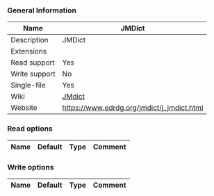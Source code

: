 
### General Information ###
Name | JMDict
---- | -------
Description | JMDict
Extensions | 
Read support | Yes
Write support | No
Single-file | Yes
Wiki | [JMdict](https://en.wikipedia.org/wiki/JMdict)
Website | https://www.edrdg.org/jmdict/j_jmdict.html


### Read options ###
Name | Default | Type | Comment
---- | ---- | ------- | -------

### Write options ###
Name | Default | Type | Comment
---- | ---- | ------- | -------

